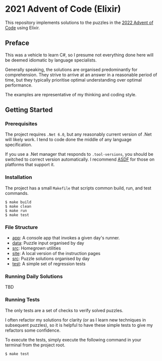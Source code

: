 # 2021 Advent of Code (Elixir)

This repository implements solutions to the puzzles in the
[2022 Advent of Code](https://adventofcode.com/2022) using Elixir.


## Preface

This was a vehicle to learn C#, so I presume not everything done here will
be deemed idiomatic by language specialists.

Generally speaking, the solutions are organised predominantly for comprehension.
They strive to arrive at an answer in a reasonable period of time, but they
typically prioritise optimal understanding over optimal performance.

The examples are representative of my thinking and coding style.


## Getting Started

### Prerequisites

The project requires `.Net 6.0`, but any reasonably current version of
.Net will likely work. I tend to code done the middle of any language
specification.

If you use a .Net manager that responds to `.tool-versions`, you should
be switched to correct version automatically. I recommend [ASDF](https://github.com/asdf-vm/asdf)
for those on platforms that support it.

### Installation

The project has a small `Makefile` that scripts common build, run, and test
commands.

```
$ make build
$ make clean
$ make run
$ make test
```

### File Structure

- [app](./app):     A console app that invokes a given day's runner.
- [data](./data):   Puzzle input organised by day
- [src](./lib):     Homegrown utilities
- [site](./site):   A local version of the instruction pages
- [src](./src):     Puzzle solutions organised by day
- [test](./test):   A simple set of regression tests


### Running Daily Solutions

TBD


### Running Tests

The only tests are a set of checks to verify solved puzzles.

I often refactor my solutions for clarity (or as I learn new
techniques in subsequent puzzles), so it is helpful to have
these simple tests to give my refactors some confidence.

To execute the tests, simply execute the following command in
your terminal from the project root.

```
$ make test
```
